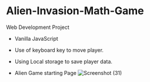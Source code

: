 # Alien-Invasion-Math-Game
Web Development Project

- Vanilla JavaScript

- Use of keyboard key to move player.

- Using Local storage to save player data.

- Alien Game starting Page
![Screenshot (31)](https://user-images.githubusercontent.com/31506459/87984764-7ab1a380-caa8-11ea-80ad-5b4f008c9688.png)
